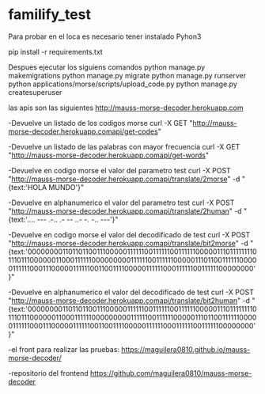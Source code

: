 # familify_test


Para probar en el loca es necesario tener instalado Pyhon3


pip install -r requirements.txt

Despues ejecutar los siguiens comandos
python manage.py makemigrations
python manage.py migrate
python manage.py runserver
python applications/morse/scripts/upload_code.py
python manage.py createsuperuser


las apis son las siguientes
http://mauss-morse-decoder.herokuapp.com

-Devuelve un listado de los codigos morse
    curl -X GET  "http://mauss-morse-decoder.herokuapp.comapi/get-codes" 

-Devuelve un listado de las palabras con mayor frecuencia
    curl -X GET  "http://mauss-morse-decoder.herokuapp.comapi/get-words" 

-Devuelve en codigo morse el valor del parametro test
    curl -X POST  "http://mauss-morse-decoder.herokuapp.comapi/translate/2morse" -d "{text:'HOLA MUNDO'}"

-Devuelve en alphanumerico el valor del parametro test
    curl -X POST  "http://mauss-morse-decoder.herokuapp.comapi/translate/2human" -d "{text:'.... --- .-.. .-   -- ..- -. -.. ---'}"

-Devuelve en codigo morse el valor del decodificado de  test
    curl -X POST  "http://mauss-morse-decoder.herokuapp.comapi/translate/bit2morse" -d "{text:'00000000110110110011100000111111001111110011111100000111011111111011101110000001100011111100000000011111100111111000001110110011111100000111111000111000001111110011001111000001111110001111110011111100000000'}"

-Devuelve en alphanumerico el valor del decodificado de  test
    curl -X POST  "http://mauss-morse-decoder.herokuapp.comapi/translate/bit2human" -d "{text:'00000000110110110011100000111111001111110011111100000111011111111011101110000001100011111100000000011111100111111000001110110011111100000111111000111000001111110011001111000001111110001111110011111100000000'}"

-el front para realizar las pruebas:
    https://maguilera0810.github.io/mauss-morse-decoder/

-repositorio del frontend
    https://github.com/maguilera0810/mauss-morse-decoder


